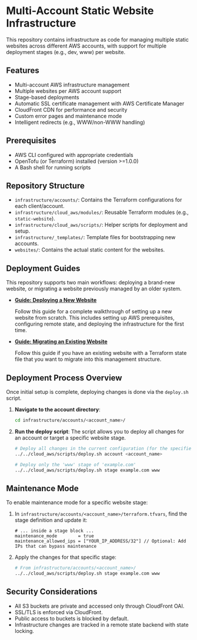 # Multi-Account Static Website Infrastructure

This repository contains infrastructure as code for managing multiple static websites across different AWS accounts, with support for multiple deployment stages (e.g., dev, www) per website.

## Features

-   Multi-account AWS infrastructure management
-   Multiple websites per AWS account support
-   Stage-based deployments
-   Automatic SSL certificate management with AWS Certificate Manager
-   CloudFront CDN for performance and security
-   Custom error pages and maintenance mode
-   Intelligent redirects (e.g., WWW/non-WWW handling)

## Prerequisites

-   AWS CLI configured with appropriate credentials
-   OpenTofu (or Terraform) installed (version >=1.0.0)
-   A Bash shell for running scripts

## Repository Structure

-   `infrastructure/accounts/`: Contains the Terraform configurations for each client/account.
-   `infrastructure/cloud_aws/modules/`: Reusable Terraform modules (e.g., `static-website`).
-   `infrastructure/cloud_aws/scripts/`: Helper scripts for deployment and setup.
-   `infrastructure/_templates/`: Template files for bootstrapping new accounts.
-   `websites/`: Contains the actual static content for the websites.

## Deployment Guides

This repository supports two main workflows: deploying a brand-new website, or migrating a website previously managed by an older system.

-   **[Guide: Deploying a New Website](./docs/DEPLOY_NEW_WEBSITE.md)**
    
    Follow this guide for a complete walkthrough of setting up a new website from scratch. This includes setting up AWS prerequisites, configuring remote state, and deploying the infrastructure for the first time.

-   **[Guide: Migrating an Existing Website](./docs/DEPLOY_EXISTING_WEBSITE.md)**
    
    Follow this guide if you have an existing website with a Terraform state file that you want to migrate into this management structure.

## Deployment Process Overview

Once initial setup is complete, deploying changes is done via the `deploy.sh` script.

1.  **Navigate to the account directory**:
    ```bash
    cd infrastructure/accounts/<account_name>/
    ```

2.  **Run the deploy script**:
    The script allows you to deploy all changes for an account or target a specific website stage.

    ```bash
    # Deploy all changes in the current configuration (for the specified account)
    ../../cloud_aws/scripts/deploy.sh account <account_name>

    # Deploy only the 'www' stage of 'example.com'
    ../../cloud_aws/scripts/deploy.sh stage example.com www
    ```

## Maintenance Mode

To enable maintenance mode for a specific website stage:

1.  In `infrastructure/accounts/<account_name>/terraform.tfvars`, find the stage definition and update it:
    ```hcl
    # ... inside a stage block ...
    maintenance_mode        = true
    maintenance_allowed_ips = ["YOUR_IP_ADDRESS/32"] // Optional: Add IPs that can bypass maintenance
    ```

2.  Apply the changes for that specific stage:
    ```bash
    # From infrastructure/accounts/<account_name>/
    ../../cloud_aws/scripts/deploy.sh stage example.com www
    ```

## Security Considerations

-   All S3 buckets are private and accessed only through CloudFront OAI.
-   SSL/TLS is enforced via CloudFront.
-   Public access to buckets is blocked by default.
-   Infrastructure changes are tracked in a remote state backend with state locking.
